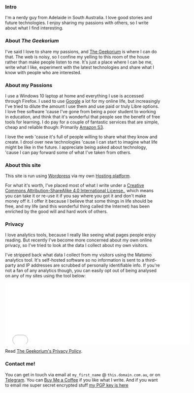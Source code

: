 ### Intro

I'm a nerdy guy from Adelaide in South Australia. I love good stories and future technologies. I enjoy sharing my passions with others, so I write about what I find interesting.

### About *The Geekorium*

I've said I love to share my passions, and [The Geekorium](//the.geekorium.com.au) is where I can do that. The web is noisy, so I confine my yelling to this room of the house rather than make people listen to me. It's just a place where I can be me, write what I like, experiment with the latest technologies and share what I know with people who are interested.

### About my Passions

I use a Windows 10 laptop at home and everything I use is accessed through Firefox. I used to use [Google](//www.google.com) a lot for my online life, but increasingly I've tried to dilute the amount I use them and use paid or truly Libre options. I love free software 'cause I've gone from being a poor student to working in education, and think that it's wonderful that people see the benefit of free tools for learning. I do pay for a couple of fantastic services that are simple, cheap and reliable though: Primarily [Amazon S3](//aws.amazon.com/s3).

I love the web 'cause it's full of people willing to share what they know and create. I drool over new technologies 'cause I can start to imagine what life might be like in the future. I appreciate being asked about technology, 'cause I can pay forward some of what I've taken from others.

### About this site

This site is run using [Wordpress](//wordpress.org) via my own [Hosting platform](//websites.geekorium.com.au/).

For what it's worth, I've placed most of what I write under a [Creative Commons Attribution-ShareAlike 4.0 International License.](//creativecommons.org/licenses/by-sa/4.0/), which means you can take it or re-use it if you say where you got it and don't make money off it. I offer it because I believe that some things in life should be free, and my life (and this wonderful thing called the Internet) has been enriched by the good will and hard work of others.

### Privacy

I love analytics tools, because I really like seeing what pages people enjoy reading. But recently I've become more concerned about my own online privacy, so I've tried to look at the data I collect about my own visitors.

I've stripped back what data I collect from my visitors using the Matomo analytics tool. It's self-hosted software so no information is sent to a third-party and IP addresses are scrubbed of personally identifiable info. If you're not a fan of any analytics though, you can easily opt out of being analysed on any of my sites using the tool below:

<iframe style="border: 0; height: 200px; width: 600px;" src="//visitors.geekorium.com.au/index.php?module=CoreAdminHome&action=optOut&language=en&backgroundColor=&fontColor=&fontSize=&fontFamily=">
</iframe>

Read [The Geekorium's Privacy Policy](//the.geekorium.com.au/policy/).

### Contact me!

You can get in touch via email at `my_first_name` @ `this.domain.com.au`,
or on [Telegram](//t.me/screenbeard). You can [Buy Me a Coffee](//ko-fi.com/U6U7BEOZ) if you like what I write. And if you want to email me super secret encrypted stuff [my PGP key is here](//pgp.mit.edu/pks/lookup?op=get&search=0x3AB72AFE4AF4C7A4)
